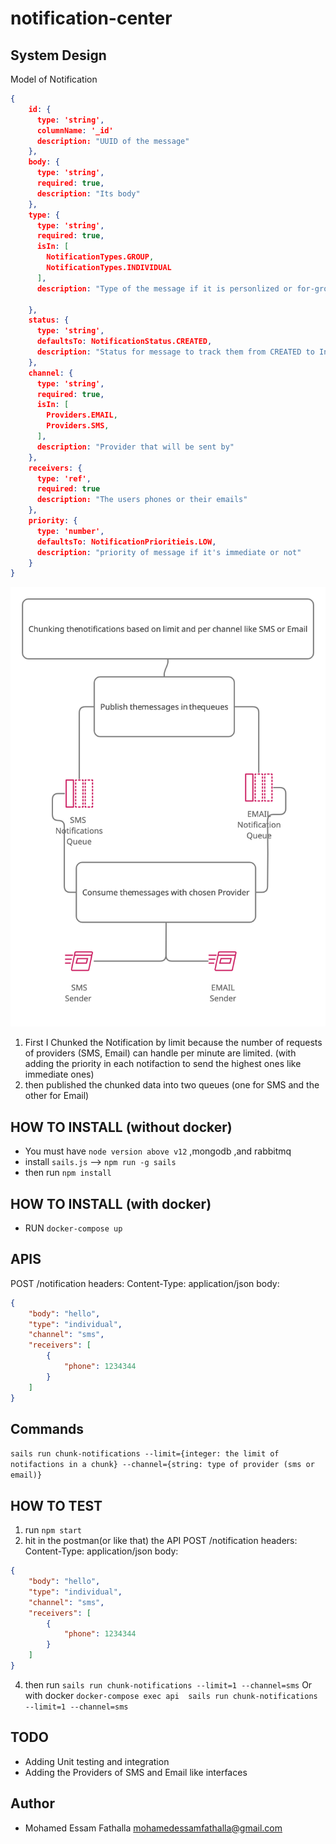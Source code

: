 # notification-center

## System Design

Model of Notification

```json
{
    id: {
      type: 'string',
      columnName: '_id'
      description: "UUID of the message"
    },
    body: {
      type: 'string',
      required: true,
      description: "Its body"
    },
    type: {
      type: 'string',
      required: true,
      isIn: [
        NotificationTypes.GROUP,
        NotificationTypes.INDIVIDUAL
      ],
      description: "Type of the message if it is personlized or for-group"

    },
    status: {
      type: 'string',
      defaultsTo: NotificationStatus.CREATED,
      description: "Status for message to track them from CREATED to In progress to SENT or failed"
    },
    channel: {
      type: 'string',
      required: true,
      isIn: [
        Providers.EMAIL,
        Providers.SMS,
      ],
      description: "Provider that will be sent by"
    },
    receivers: {
      type: 'ref',
      required: true
      description: "The users phones or their emails"
    },
    priority: {
      type: 'number',
      defaultsTo: NotificationPrioritieis.LOW,
      description: "priority of message if it's immediate or not"
    }
}
```

![System Design figure](./system.jpg)

1. First I Chunked the Notification by limit because the number of requests of providers (SMS, Email) can handle per minute are
limited. (with adding the priority in each notifaction to send the highest ones like immediate ones)
2. then published the chunked data into two queues (one for SMS and the other for Email)

## HOW TO INSTALL (without docker)

- You must have `node version above v12` ,mongodb ,and rabbitmq
- install `sails.js` --> `npm run -g sails`
- then run `npm install`

## HOW TO INSTALL (with docker)

- RUN `docker-compose up`
## APIS

POST /notification
headers: Content-Type: application/json
body:
```json
{
    "body": "hello",
    "type": "individual",
    "channel": "sms",
    "receivers": [
        {
            "phone": 1234344
        }
    ]
}
```
## Commands

`sails run chunk-notifications --limit={integer: the limit of notifactions in a chunk} --channel={string: type of provider (sms or email)}`

## HOW TO TEST

1. run `npm start`
2. hit in the postman(or like that) the API 
POST /notification
headers: Content-Type: application/json
body:
```json
{
    "body": "hello",
    "type": "individual",
    "channel": "sms",
    "receivers": [
        {
            "phone": 1234344
        }
    ]
}
```
4. then run `sails run chunk-notifications --limit=1 --channel=sms`
 Or with docker `docker-compose exec api  sails run chunk-notifications --limit=1 --channel=sms`

## TODO

- Adding Unit testing and integration
- Adding the Providers of SMS and Email like interfaces

## Author

- Mohamed Essam Fathalla <mohamedessamfathalla@gmail.com>